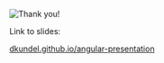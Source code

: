 ![Thank you!](http://m.memegen.com/ltnlfz.jpg)

Link to slides:

[dkundel.github.io/angular-presentation](https://dkundel.github.io/angular-presentation)
